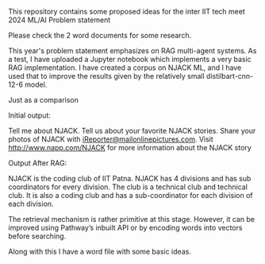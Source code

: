 This repository contains some proposed ideas for the inter IIT tech meet 2024 ML/AI Problem statement

Please check the 2 word documents for some research.

This year's problem statement emphasizes on RAG multi-agent systems. As a test, I have uploaded a Jupyter notebook which implements a very basic RAG implementation. I have created a corpus on NJACK ML, and I have used that to improve the results given by the relatively small distilbart-cnn-12-6 model. 

Just as a comparison 

Initial output:

Tell me about NJACK. Tell us about your favorite NJACK stories. Share your photos of NJACK with iReporter@mailonlinepictures.com. Visit http://www.napp.com/NJACK for more information about the NJACK story

Output After RAG:

NJACK is the coding club of IIT Patna. NJACK has 4 divisions and has sub coordinators for every division. The club is a technical club and technical club. It is also a coding club and has a sub-coordinator for each division of each division.


The retrieval mechanism is rather primitive at this stage. However, it can be improved using Pathway’s inbuilt API or by encoding words into vectors before searching.

Along with this I have a word file with some basic ideas.
